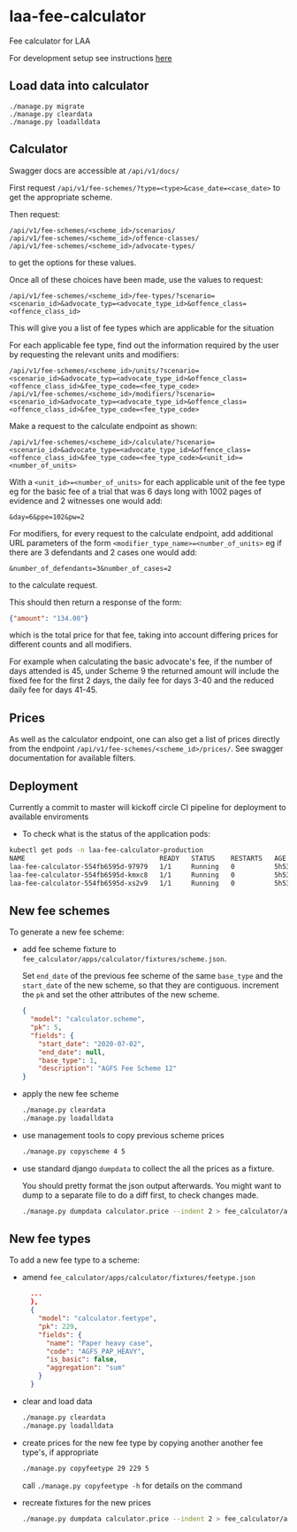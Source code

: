 # laa-fee-calculator
Fee calculator for LAA

For development setup see instructions [here](./docs/DEVELOPMENT.md)

## Load data into calculator

```
./manage.py migrate
./manage.py cleardata
./manage.py loadalldata
```

## Calculator


Swagger docs are accessible at `/api/v1/docs/`

First request `/api/v1/fee-schemes/?type=<type>&case_date=<case_date>` to get the appropriate scheme.

Then request:

```curl
/api/v1/fee-schemes/<scheme_id>/scenarios/
/api/v1/fee-schemes/<scheme_id>/offence-classes/
/api/v1/fee-schemes/<scheme_id>/advocate-types/
```

to get the options for these values.

Once all of these choices have been made, use the values to request:

```curl
/api/v1/fee-schemes/<scheme_id>/fee-types/?scenario=<scenario_id>&advocate_typ=<advocate_type_id>&offence_class=<offence_class_id>
```

This will give you a list of fee types which are applicable for the situation

For each applicable fee type, find out the information required by the user
by requesting the relevant units and modifiers:

```curl
/api/v1/fee-schemes/<scheme_id>/units/?scenario=<scenario_id>&advocate_typ=<advocate_type_id>&offence_class=<offence_class_id>&fee_type_code=<fee_type_code>
/api/v1/fee-schemes/<scheme_id>/modifiers/?scenario=<scenario_id>&advocate_typ=<advocate_type_id>&offence_class=<offence_class_id>&fee_type_code=<fee_type_code>
```

Make a request to the calculate endpoint as shown:

```curl
/api/v1/fee-schemes/<scheme_id>/calculate/?scenario=<scenario_id>&advocate_type=<advocate_type_id>&offence_class=<offence_class_id>&fee_type_code=<fee_type_code>&<unit_id>=<number_of_units>
```

With a `<unit_id>=<number_of_units>` for each applicable unit of the fee type eg for the basic fee of a trial that was 6 days long with 1002 pages of evidence and 2 witnesses one would add:

```curl
&day=6&ppe=102&pw=2
```

For modifiers, for every request to the calculate endpoint, add additional URL parameters of the form `<modifier_type_name>=<number_of_units>` eg if there are 3 defendants and 2 cases one would add:

```curl
&number_of_defendants=3&number_of_cases=2
```

to the calculate request.

This should then return a response of the form:

```json
{"amount": "134.00"}
```

which is the total price for that fee, taking into account differing prices for different counts and all modifiers.

For example when calculating the basic advocate's fee, if the number of days attended is 45, under Scheme 9 the returned amount will include the fixed fee for the first 2 days, the daily fee for days 3-40 and the reduced daily fee for days 41-45.

## Prices


As well as the calculator endpoint, one can also get a list of prices directly from the endpoint `/api/v1/fee-schemes/<scheme_id>/prices/`. See swagger documentation for available filters.

## Deployment

Currently a commit to master will kickoff circle CI pipeline for deployment to available enviroments

* To check what is the status of the application pods:

```bash
kubectl get pods -n laa-fee-calculator-production
NAME                                  READY   STATUS    RESTARTS   AGE
laa-fee-calculator-554fb6595d-97979   1/1     Running   0          5h53m
laa-fee-calculator-554fb6595d-kmxc8   1/1     Running   0          5h53m
laa-fee-calculator-554fb6595d-xs2v9   1/1     Running   0          5h53m
```

## New fee schemes

To generate a new fee scheme:

* add fee scheme fixture to `fee_calculator/apps/calculator/fixtures/scheme.json`.

  Set `end_date` of the previous fee scheme of the same `base_type` and the `start_date` of the new scheme, so that they are contiguous. increment the `pk` and set the other attributes of the new scheme.

  ```json
  {
    "model": "calculator.scheme",
    "pk": 5,
    "fields": {
      "start_date": "2020-07-02",
      "end_date": null,
      "base_type": 1,
      "description": "AGFS Fee Scheme 12"
  }
  ```

* apply the new fee scheme

  ```bash
  ./manage.py cleardata
  ./manage.py loadalldata
  ```

* use management tools to copy previous scheme prices

  ```bash
  ./manage.py copyscheme 4 5
  ```

* use standard django `dumpdata` to collect the all the prices as a fixture.

  You should pretty format the json output afterwards. You might want to dump to a separate file to do a diff first, to check changes made.

  ```bash
  ./manage.py dumpdata calculator.price --indent 2 > fee_calculator/apps/calculator/fixtures/price.json
  ```

## New fee types

To add a new fee type to a scheme:

- amend `fee_calculator/apps/calculator/fixtures/feetype.json`

  ```json
    ...
    },
    {
      "model": "calculator.feetype",
      "pk": 229,
      "fields": {
        "name": "Paper heavy case",
        "code": "AGFS_PAP_HEAVY",
        "is_basic": false,
        "aggregation": "sum"
      }
    }
  ```

- clear and load data

  ```bash
  ./manage.py cleardata
  ./manage.py loadalldata
  ```

- create prices for the new fee type by copying another another fee type's, if appropriate

  ```bash
  ./manage.py copyfeetype 29 229 5
  ```

  call `./manage.py copyfeetype -h` for details on the command

- recreate fixtures for the new prices

  ```bash
  ./manage.py dumpdata calculator.price --indent 2 > fee_calculator/apps/calculator/fixtures/price.json
  ```

